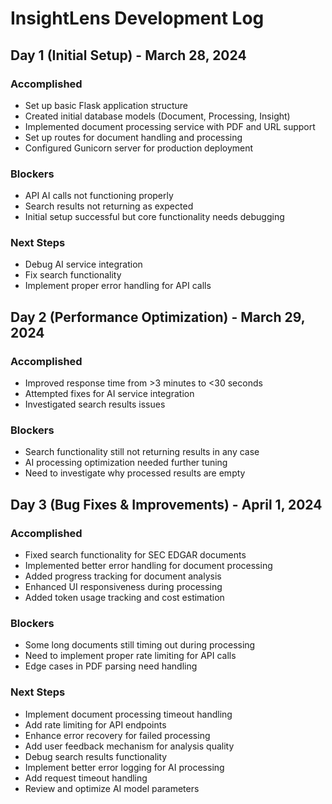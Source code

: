 
# InsightLens Development Log

## Day 1 (Initial Setup) - March 28, 2024

### Accomplished
- Set up basic Flask application structure
- Created initial database models (Document, Processing, Insight)
- Implemented document processing service with PDF and URL support
- Set up routes for document handling and processing
- Configured Gunicorn server for production deployment

### Blockers
- API AI calls not functioning properly
- Search results not returning as expected
- Initial setup successful but core functionality needs debugging

### Next Steps
- Debug AI service integration
- Fix search functionality
- Implement proper error handling for API calls

## Day 2 (Performance Optimization) - March 29, 2024

### Accomplished
- Improved response time from >3 minutes to <30 seconds
- Attempted fixes for AI service integration
- Investigated search results issues

### Blockers
- Search functionality still not returning results in any case
- AI processing optimization needed further tuning
- Need to investigate why processed results are empty



## Day 3 (Bug Fixes & Improvements) - April 1, 2024

### Accomplished
- Fixed search functionality for SEC EDGAR documents
- Implemented better error handling for document processing
- Added progress tracking for document analysis
- Enhanced UI responsiveness during processing
- Added token usage tracking and cost estimation

### Blockers
- Some long documents still timing out during processing
- Need to implement proper rate limiting for API calls
- Edge cases in PDF parsing need handling

### Next Steps
- Implement document processing timeout handling
- Add rate limiting for API endpoints
- Enhance error recovery for failed processing
- Add user feedback mechanism for analysis quality
- Debug search results functionality
- Implement better error logging for AI processing
- Add request timeout handling
- Review and optimize AI model parameters
